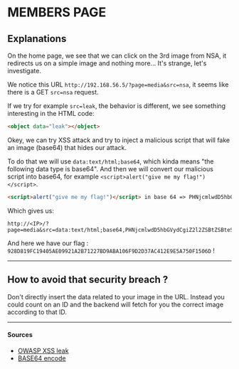 # MEMBERS PAGE

## Explanations

On the home page, we see that we can click on the 3rd image from NSA, it redirects us on a simple image and nothing more... It's strange, let's investigate.

We notice this URL `http://192.168.56.5/?page=media&src=nsa`, it seems like there is a GET `src=nsa` request.

If we try for example `src=leak`, the behavior is different, we see something interesting in the HTML code:
```html
<object data="leak"></object>
```

Okey, we can try XSS attack and try to inject a malicious script that will fake an image (base64) that hides our attack.

To do that we will use `data:text/html;base64`, which kinda means "the following data type is base64". And then we will convert our malicious script into base64, for example `<script>alert("give me my flag!")</script>`.
```html
<script>alert("give me my flag!")</script> in base 64 => PHNjcmlwdD5hbGVydCgiZ2l2ZSBtZSBteSBmbGFnIik8L3NjcmlwdD4=
```

Which gives us:
```
http://<IP>/?page=media&src=data:text/html;base64,PHNjcmlwdD5hbGVydCgiZ2l2ZSBtZSBteSBmbGFnIik8L3NjcmlwdD4=
```

And here we have our flag : `928D819FC19405AE09921A2B71227BD9ABA106F9D2D37AC412E9E5A750F1506D` !

---

## How to avoid that security breach ?

Don't directly insert the data related to your image in the URL. Instead you could count on an ID and the backend will fetch for you the correct image according to that ID.

---

#### Sources

- [OWASP XSS leak](https://owasp.org/www-community/attacks/xss/)
- [BASE64 encode](https://owasp.org/www-community/attacks/xss/)
